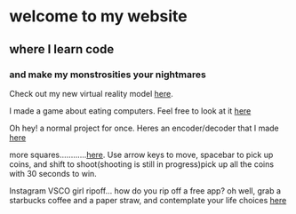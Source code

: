 # welcome to my website
## where I learn code
### and make my monstrosities your nightmares
Check out my new virtual reality model [here](https://voltaic-notch-foxtail.glitch.me/).

I made a game about eating computers. Feel free to look at it [here](https://juniper-malleable-roarer.glitch.me/)

Oh hey! a normal project for once. Heres an encoder/decoder that I made [here](https://axiomatic-entertaining-moonflower.glitch.me/)

more squares............[here](https://three-vanilla-parent.glitch.me/). Use arrow keys to move, spacebar to pick up coins, and shift to shoot(shooting is still in progress)pick up all the coins with 30 seconds to win.



Instagram VSCO girl ripoff... how do you rip off a free app? oh well, grab a starbucks coffee and a paper straw, and contemplate your life choices [here](https://holly-sturdy-trombone.glitch.me/)
